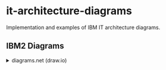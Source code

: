 # it-architecture-diagrams
Implementation and examples of IBM IT architecture diagrams.

## IBM2 Diagrams

<details><summary>diagrams.net (draw.io)</summary>
<p>

 

</details>
